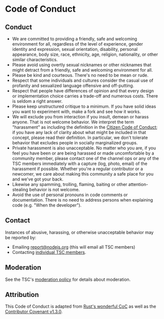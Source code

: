 # Code of Conduct

## Conduct

* We are committed to providing a friendly, safe and welcoming
  environment for all, regardless of the level of experience, gender
  identity and expression, sexual orientation, disability,
  personal appearance, body size, race, ethnicity, age, religion,
  nationality, or other similar characteristics.
* Please avoid using overtly sexual nicknames or other nicknames that
  might detract from a friendly, safe and welcoming environment for
  all.
* Please be kind and courteous. There's no need to be mean or rude.
* Respect that some individuals and cultures consider the casual use of
  profanity and sexualized language offensive and off-putting.
* Respect that people have differences of opinion and that every
  design or implementation choice carries a trade-off and numerous
  costs. There is seldom a right answer.
* Please keep unstructured critique to a minimum. If you have solid
  ideas you want to experiment with, make a fork and see how it works.
* We will exclude you from interaction if you insult, demean or harass
  anyone. That is not welcome behavior. We interpret the term
  "harassment" as including the definition in the [Citizen Code of
  Conduct](http://citizencodeofconduct.org/); if you have any lack of
  clarity about what might be included in that concept, please read
  their definition. In particular, we don't tolerate behavior that
  excludes people in socially marginalized groups.
* Private harassment is also unacceptable. No matter who you are, if
  you feel you have been or are being harassed or made uncomfortable
  by a community member, please contact one of the channel ops or any
  of the TSC members immediately with a capture (log, photo, email) of
  the harassment if possible. Whether you're a regular contributor or
  a newcomer, we care about making this community a safe place for you
  and we've got your back.
* Likewise any spamming, trolling, flaming, baiting or other
  attention-stealing behavior is not welcome.
* Avoid the use of personal pronouns in code comments or
  documentation. There is no need to address persons when explaining
  code (e.g. "When the developer").

## Contact
Instances of abusive, harassing, or otherwise unacceptable behavior may be
reported by:

* Emailing [report@nodejs.org](mailto:report@nodejs.org) (this will email all TSC members)
* Contacting [individual TSC members](https://nodejs.org/en/foundation/tsc/#current-members-of-the-technical-steering-committee).

## Moderation
See the TSC's [moderation policy](https://github.com/nodejs/TSC/blob/master/Moderation-Policy.md) for details about moderation.

## Attribution

This Code of Conduct is adapted from [Rust's wonderful
CoC](http://www.rust-lang.org/conduct.html) as well as the
[Contributor Covenant v1.3.0](http://contributor-covenant.org/version/1/3/0/).

